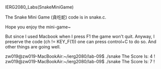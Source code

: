 IERG2080_Labs(SnakeMiniGame)

The Snake Mini Game (貪吃蛇) code is in snake.c. 

Hope you enjoy the mini-game~ 

But since I used Macbook when I press F1 the game won't quit. Anyway, I preserve the code (ch != KEY_F(1)) one can press control+C to do so. And other things are going well.

zw019@zw019-MacBookAir:~/ierg2080/lab-09$ ./snake
The Score Is: 4 !
zw019@zw019-MacBookAir:~/ierg2080/lab-09$ ./snake
The Score Is: 7 !